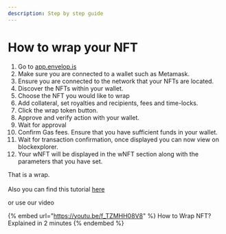 ```yaml
---
description: Step by step guide
---
```


# How to wrap your NFT

1. Go to [app.envelop.is](http://app.envelop.is)
2. Make sure you are connected to a wallet such as Metamask.
3. Ensure you are connected to the network that your NFTs are located.
4. Discover the NFTs within your wallet.
5. Choose the NFT you would like to wrap
6. Add collateral, set royalties and recipients, fees and time-locks.
7. Click the wrap token button.
8. Approve and verify action with your wallet.
9. Wait for approval
10. Confirm Gas fees. Ensure that you have sufficient funds in your wallet.
11. Wait for transaction confirmation, once displayed you can now view on blockexplorer.
12. Your wNFT will be displayed in the wNFT section along with the parameters that you have set.

That is a wrap.\
\
Also you can find this tutorial [here](https://envelop.medium.com/how-to-wrap-your-nft-with-envelop-55cca4f42209)

or use our video

{% embed url="https://youtu.be/f_TZMHH08V8" %}
How to Wrap NFT? Explained in 2 minutes
{% endembed %}
